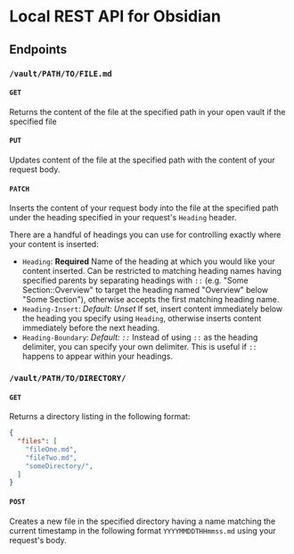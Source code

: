 # Local REST API for Obsidian

## Endpoints

### `/vault/PATH/TO/FILE.md`

#### `GET`

Returns the content of the file at the specified path in your open vault if the specified file 

#### `PUT`

Updates content of the file at the specified path with the content of your request body.

#### `PATCH`

Inserts the content of your request body into the file at the specified path under the heading specified in your request's `Heading` header.

There are a handful of headings you can use for controlling exactly where your content is inserted:

* `Heading`: **Required** Name of the heading at which you would like your content inserted.  Can be restricted to matching heading names having specified parents by separating headings with `::` (e.g. "Some Section::Overview" to target the heading named "Overview" below "Some Section"), otherwise accepts the first matching heading name.
* `Heading-Insert`: *Default: Unset* If set, insert content immediately below the heading you specify using `Heading`, otherwise inserts content immediately before the next heading.
* `Heading-Boundary`: *Default: `::`* Instead of using `::` as the heading delimiter, you can specify your own delimiter.  This is useful if `::` happens to appear within your headings.

### `/vault/PATH/TO/DIRECTORY/`

#### `GET`

Returns a directory listing in the following format:

```json
{
  "files": [
    "fileOne.md",
    "fileTwo.md",
    "someDirectory/",
  ]
}
```

#### `POST`

Creates a new file in the specified directory having a name matching the current timestamp in the following format `YYYYMMDDTHHmmss.md` using your request's body.

